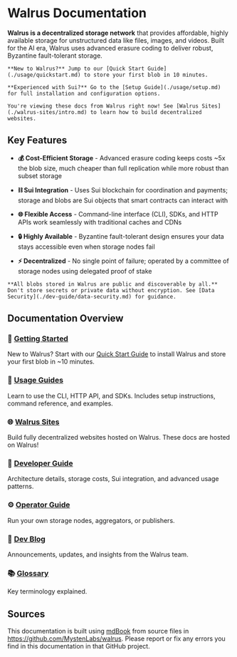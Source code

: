 # Walrus Documentation

**Walrus is a decentralized storage network** that provides affordable, highly available storage for unstructured data like files, images, and videos. Built for the AI era, Walrus uses advanced erasure coding to deliver robust, Byzantine fault-tolerant storage.

```admonish tip title="Ready to get started?"
**New to Walrus?** Jump to our [Quick Start Guide](./usage/quickstart.md) to store your first blob in 10 minutes.

**Experienced with Sui?** Go to the [Setup Guide](./usage/setup.md) for full installation and configuration options.
```

```admonish tip title="Fun fact"
You're viewing these docs from Walrus right now! See [Walrus Sites](./walrus-sites/intro.md) to learn how to build decentralized websites.
```

## Key Features

- **💰 Cost-Efficient Storage** - Advanced erasure coding keeps costs ~5x the blob size, much cheaper than full replication while more robust than subset storage

- **⛓️ Sui Integration** - Uses Sui blockchain for coordination and payments; storage and blobs are Sui objects that smart contracts can interact with

- **🌐 Flexible Access** - Command-line interface (CLI), SDKs, and HTTP APIs work seamlessly with traditional caches and CDNs

- **🔒 Highly Available** - Byzantine fault-tolerant design ensures your data stays accessible even when storage nodes fail

- **⚡ Decentralized** - No single point of failure; operated by a committee of storage nodes using delegated proof of stake

```admonish danger title="Public access"
**All blobs stored in Walrus are public and discoverable by all.** Don't store secrets or private data without encryption. See [Data Security](./dev-guide/data-security.md) for guidance.
```

## Documentation Overview

### 🚀 [Getting Started](./usage/started.md)
New to Walrus? Start with our [Quick Start Guide](./usage/quickstart.md) to install Walrus and store your first blob in ~10 minutes.

### 📖 [Usage Guides](./usage/interacting.md)
Learn to use the CLI, HTTP API, and SDKs. Includes setup instructions, command reference, and examples.

### 🌐 [Walrus Sites](./walrus-sites/intro.md)
Build fully decentralized websites hosted on Walrus. These docs are hosted on Walrus!

### 🔧 [Developer Guide](./dev-guide/dev-guide.md)
Architecture details, storage costs, Sui integration, and advanced usage patterns.

### ⚙️ [Operator Guide](./operator-guide/operator-guide.md)
Run your own storage nodes, aggregators, or publishers.

### 📰 [Dev Blog](./blog/00_intro.md)
Announcements, updates, and insights from the Walrus team.

### 📚 [Glossary](./glossary.md)
Key terminology explained.

## Sources

This documentation is built using [mdBook](https://rust-lang.github.io/mdBook/) from source files in
<https://github.com/MystenLabs/walrus>. Please report or fix any errors you find in this
documentation in that GitHub project.

